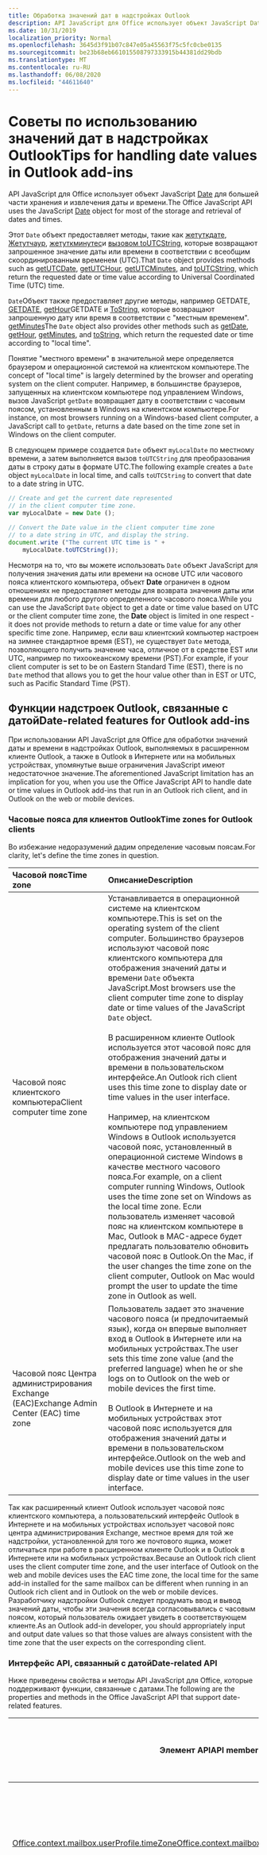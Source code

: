 ```yaml
---
title: Обработка значений дат в надстройках Outlook
description: API JavaScript для Office использует объект JavaScript Date для большей части хранения и извлечения даты и времени.
ms.date: 10/31/2019
localization_priority: Normal
ms.openlocfilehash: 3645d3f91b07c847e05a45563f75c5fc0cbe0135
ms.sourcegitcommit: be23b68eb661015508797333915b44381dd29bdb
ms.translationtype: MT
ms.contentlocale: ru-RU
ms.lasthandoff: 06/08/2020
ms.locfileid: "44611640"
---
```

# <a name="tips-for-handling-date-values-in-outlook-add-ins"></a><span data-ttu-id="8be99-103">Советы по использованию значений дат в надстройках Outlook</span><span class="sxs-lookup"><span data-stu-id="8be99-103">Tips for handling date values in Outlook add-ins</span></span>

<span data-ttu-id="8be99-104">API JavaScript для Office использует объект JavaScript [Date](https://www.w3schools.com/jsref/jsref_obj_date.asp) для большей части хранения и извлечения даты и времени.</span><span class="sxs-lookup"><span data-stu-id="8be99-104">The Office JavaScript API uses the JavaScript [Date](https://www.w3schools.com/jsref/jsref_obj_date.asp) object for most of the storage and retrieval of dates and times.</span></span> 

<span data-ttu-id="8be99-105">Этот `Date` объект предоставляет методы, такие как [жетуткдате](https://www.w3schools.com/jsref/jsref_getutcdate.asp), [Жетутчаур](https://www.w3schools.com/jsref/jsref_getutchours.asp), [жетуткминутес](https://www.w3schools.com/jsref/jsref_getutcminutes.asp)и [вызовом toUTCString](https://www.w3schools.com/jsref/jsref_toutcstring.asp), которые возвращают запрошенное значение даты или времени в соответствии с всеобщим скоординированным временем (UTC).</span><span class="sxs-lookup"><span data-stu-id="8be99-105">That `Date` object provides methods such as [getUTCDate](https://www.w3schools.com/jsref/jsref_getutcdate.asp), [getUTCHour](https://www.w3schools.com/jsref/jsref_getutchours.asp), [getUTCMinutes](https://www.w3schools.com/jsref/jsref_getutcminutes.asp), and [toUTCString](https://www.w3schools.com/jsref/jsref_toutcstring.asp), which return the requested date or time value according to Universal Coordinated Time (UTC) time.</span></span>

<span data-ttu-id="8be99-106">`Date`Объект также предоставляет другие методы, например GETDATE, [GETDATE](https://www.w3schools.com/jsref/jsref_getutcdate.asp), [getHour](https://www.w3schools.com/jsref/jsref_getutchours.asp)GETDATE и [ToString](https://www.w3schools.com/jsref/jsref_tostring_date.asp), которые возвращают запрошенную дату или время в соответствии с "местным временем". [getMinutes](https://www.w3schools.com/jsref/jsref_getminutes.asp)</span><span class="sxs-lookup"><span data-stu-id="8be99-106">The `Date` object also provides other methods such as [getDate](https://www.w3schools.com/jsref/jsref_getutcdate.asp), [getHour](https://www.w3schools.com/jsref/jsref_getutchours.asp), [getMinutes](https://www.w3schools.com/jsref/jsref_getminutes.asp), and [toString](https://www.w3schools.com/jsref/jsref_tostring_date.asp), which return the requested date or time according to "local time".</span></span>

<span data-ttu-id="8be99-107">Понятие "местного времени" в значительной мере определяется браузером и операционной системой на клиентском компьютере.</span><span class="sxs-lookup"><span data-stu-id="8be99-107">The concept of "local time" is largely determined by the browser and operating system on the client computer.</span></span> <span data-ttu-id="8be99-108">Например, в большинстве браузеров, запущенных на клиентском компьютере под управлением Windows, вызов JavaScript `getDate` возвращает дату в соответствии с часовым поясом, установленным в Windows на клиентском компьютере.</span><span class="sxs-lookup"><span data-stu-id="8be99-108">For instance, on most browsers running on a Windows-based client computer, a JavaScript call to `getDate`, returns a date based on the time zone set in Windows on the client computer.</span></span>

<span data-ttu-id="8be99-109">В следующем примере создается `Date` объект `myLocalDate` по местному времени, а затем выполняется вызов `toUTCString` для преобразования даты в строку даты в формате UTC.</span><span class="sxs-lookup"><span data-stu-id="8be99-109">The following example creates a `Date` object `myLocalDate` in local time, and calls `toUTCString` to convert that date to a date string in UTC.</span></span>

```js
// Create and get the current date represented 
// in the client computer time zone.
var myLocalDate = new Date (); 

// Convert the Date value in the client computer time zone
// to a date string in UTC, and display the string.
document.write ("The current UTC time is " + 
    myLocalDate.toUTCString());
```

<span data-ttu-id="8be99-110">Несмотря на то, что вы можете использовать `Date` объект JavaScript для получения значения даты или времени на основе UTC или часового пояса клиентского компьютера, объект **Date** ограничен в одном отношениях не предоставляет методы для возврата значения даты или времени для любого другого определенного часового пояса.</span><span class="sxs-lookup"><span data-stu-id="8be99-110">While you can use the JavaScript `Date` object to get a date or time value based on UTC or the client computer time zone, the **Date** object is limited in one respect - it does not provide methods to return a date or time value for any other specific time zone.</span></span> <span data-ttu-id="8be99-111">Например, если ваш клиентский компьютер настроен на зимнее стандартное время (EST), не существует `Date` метода, позволяющего получить значение часа, отличное от в средстве EST или UTC, например по тихоокеанскому времени (PST).</span><span class="sxs-lookup"><span data-stu-id="8be99-111">For example, if your client computer is set to be on Eastern Standard Time (EST), there is no `Date` method that allows you to get the hour value other than in EST or UTC, such as Pacific Standard Time (PST).</span></span>


## <a name="date-related-features-for-outlook-add-ins"></a><span data-ttu-id="8be99-112">Функции надстроек Outlook, связанные с датой</span><span class="sxs-lookup"><span data-stu-id="8be99-112">Date-related features for Outlook add-ins</span></span>

<span data-ttu-id="8be99-113">При использовании API JavaScript для Office для обработки значений даты и времени в надстройках Outlook, выполняемых в расширенном клиенте Outlook, а также в Outlook в Интернете или на мобильных устройствах, упомянутые выше ограничения JavaScript имеют недостаточное значение.</span><span class="sxs-lookup"><span data-stu-id="8be99-113">The aforementioned JavaScript limitation has an implication for you, when you use the Office JavaScript API to handle date or time values in Outlook add-ins that run in an Outlook rich client, and in Outlook on the web or mobile devices.</span></span>


### <a name="time-zones-for-outlook-clients"></a><span data-ttu-id="8be99-114">Часовые пояса для клиентов Outlook</span><span class="sxs-lookup"><span data-stu-id="8be99-114">Time zones for Outlook clients</span></span>

<span data-ttu-id="8be99-115">Во избежание недоразумений дадим определение часовым поясам.</span><span class="sxs-lookup"><span data-stu-id="8be99-115">For clarity, let's define the time zones in question.</span></span>

|<span data-ttu-id="8be99-116">**Часовой пояс**</span><span class="sxs-lookup"><span data-stu-id="8be99-116">**Time zone**</span></span>|<span data-ttu-id="8be99-117">**Описание**</span><span class="sxs-lookup"><span data-stu-id="8be99-117">**Description**</span></span>|
|:-----|:-----|
|<span data-ttu-id="8be99-118">Часовой пояс клиентского компьютера</span><span class="sxs-lookup"><span data-stu-id="8be99-118">Client computer time zone</span></span>|<span data-ttu-id="8be99-119">Устанавливается в операционной системе на клиентском компьютере.</span><span class="sxs-lookup"><span data-stu-id="8be99-119">This is set on the operating system of the client computer.</span></span> <span data-ttu-id="8be99-120">Большинство браузеров используют часовой пояс клиентского компьютера для отображения значений даты и времени `Date` объекта JavaScript.</span><span class="sxs-lookup"><span data-stu-id="8be99-120">Most browsers use the client computer time zone to display date or time values of the JavaScript `Date` object.</span></span><br/><br/><span data-ttu-id="8be99-121">В расширенном клиенте Outlook используется этот часовой пояс для отображения значений даты и времени в пользовательском интерфейсе.</span><span class="sxs-lookup"><span data-stu-id="8be99-121">An Outlook rich client uses this time zone to display date or time values in the user interface.</span></span> <br/><br/><span data-ttu-id="8be99-122">Например, на клиентском компьютере под управлением Windows в Outlook используется часовой пояс, установленный в операционной системе Windows в качестве местного часового пояса.</span><span class="sxs-lookup"><span data-stu-id="8be99-122">For example, on a client computer running Windows, Outlook uses the time zone set on Windows as the local time zone.</span></span> <span data-ttu-id="8be99-123">Если пользователь изменяет часовой пояс на клиентском компьютере в Mac, Outlook в MAC-адресе будет предлагать пользователю обновить часовой пояс в Outlook.</span><span class="sxs-lookup"><span data-stu-id="8be99-123">On the Mac, if the user changes the time zone on the client computer, Outlook on Mac would prompt the user to update the time zone in Outlook as well.</span></span>|
|<span data-ttu-id="8be99-124">Часовой пояс Центра администрирования Exchange (EAC)</span><span class="sxs-lookup"><span data-stu-id="8be99-124">Exchange Admin Center (EAC) time zone</span></span>|<span data-ttu-id="8be99-125">Пользователь задает это значение часового пояса (и предпочитаемый язык), когда он впервые выполняет вход в Outlook в Интернете или на мобильных устройствах.</span><span class="sxs-lookup"><span data-stu-id="8be99-125">The user sets this time zone value (and the preferred language) when he or she logs on to Outlook on the web or mobile devices the first time.</span></span> <br/><br/><span data-ttu-id="8be99-126">В Outlook в Интернете и на мобильных устройствах этот часовой пояс используется для отображения значений даты и времени в пользовательском интерфейсе.</span><span class="sxs-lookup"><span data-stu-id="8be99-126">Outlook on the web and mobile devices use this time zone to display date or time values in the user interface.</span></span>|

<span data-ttu-id="8be99-127">Так как расширенный клиент Outlook использует часовой пояс клиентского компьютера, а пользовательский интерфейс Outlook в Интернете и на мобильных устройствах использует часовой пояс центра администрирования Exchange, местное время для той же надстройки, установленной для того же почтового ящика, может отличаться при работе в расширенном клиенте Outlook и в Outlook в Интернете или на мобильных устройствах.</span><span class="sxs-lookup"><span data-stu-id="8be99-127">Because an Outlook rich client uses the client computer time zone, and the user interface of Outlook on the web and mobile devices uses the EAC time zone, the local time for the same add-in installed for the same mailbox can be different when running in an Outlook rich client and in Outlook on the web or mobile devices.</span></span> <span data-ttu-id="8be99-128">Разработчику надстройки Outlook следует продумать ввод и вывод значений даты, чтобы эти значения всегда согласовывались с часовым поясом, который пользователь ожидает увидеть в соответствующем клиенте.</span><span class="sxs-lookup"><span data-stu-id="8be99-128">As an Outlook add-in developer, you should appropriately input and output date values so that those values are always consistent with the time zone that the user expects on the corresponding client.</span></span>


### <a name="date-related-api"></a><span data-ttu-id="8be99-129">Интерфейс API, связанный с датой</span><span class="sxs-lookup"><span data-stu-id="8be99-129">Date-related API</span></span>

<span data-ttu-id="8be99-130">Ниже приведены свойства и методы API JavaScript для Office, которые поддерживают функции, связанные с датами.</span><span class="sxs-lookup"><span data-stu-id="8be99-130">The following are the properties and methods in the Office JavaScript API that support date-related features.</span></span>

<span data-ttu-id="8be99-131">**Элемент API**</span><span class="sxs-lookup"><span data-stu-id="8be99-131">**API member**</span></span>|<span data-ttu-id="8be99-132">**Представление часового пояса**</span><span class="sxs-lookup"><span data-stu-id="8be99-132">**Time zone representation**</span></span>|<span data-ttu-id="8be99-133">**Пример в расширенном клиенте Outlook**</span><span class="sxs-lookup"><span data-stu-id="8be99-133">**Example in an Outlook rich client**</span></span>|<span data-ttu-id="8be99-134">**Пример в Outlook в Интернете или на мобильных устройствах**</span><span class="sxs-lookup"><span data-stu-id="8be99-134">**Example in Outlook on the web or mobile devices**</span></span>
--------------|----------------------------|-------------------------------------|-------------------
[<span data-ttu-id="8be99-135">Office.context.mailbox.userProfile.timeZone</span><span class="sxs-lookup"><span data-stu-id="8be99-135">Office.context.mailbox.userProfile.timeZone</span></span>](/javascript/api/outlook/office.userprofile?view=outlook-js-preview#timezone)|<span data-ttu-id="8be99-136">В расширенном клиенте Outlook это свойство возвращает часовой пояс клиентского компьютера.</span><span class="sxs-lookup"><span data-stu-id="8be99-136">In an Outlook rich client, this property returns the client computer time zone.</span></span> <span data-ttu-id="8be99-137">В Outlook в Интернете и мобильных устройствах это свойство возвращает часовой пояс центра администрирования Exchange.</span><span class="sxs-lookup"><span data-stu-id="8be99-137">In Outlook on the web and mobile devices, this property returns the EAC time zone.</span></span> |<span data-ttu-id="8be99-138">EST</span><span class="sxs-lookup"><span data-stu-id="8be99-138">EST</span></span>|<span data-ttu-id="8be99-139">PST</span><span class="sxs-lookup"><span data-stu-id="8be99-139">PST</span></span>
<span data-ttu-id="8be99-140">[Office.context.mailbox.item.dateTimeCreated](../reference/objectmodel/preview-requirement-set/office.context.mailbox.item.md#properties) и [Office.context.mailbox.item.dateTimeModified](../reference/objectmodel/preview-requirement-set/office.context.mailbox.item.md#properties)</span><span class="sxs-lookup"><span data-stu-id="8be99-140">[Office.context.mailbox.item.dateTimeCreated](../reference/objectmodel/preview-requirement-set/office.context.mailbox.item.md#properties) and [Office.context.mailbox.item.dateTimeModified](../reference/objectmodel/preview-requirement-set/office.context.mailbox.item.md#properties)</span></span>|<span data-ttu-id="8be99-141">Каждое из этих свойств возвращает объект JavaScript `Date` .</span><span class="sxs-lookup"><span data-stu-id="8be99-141">Each of these properties returns a JavaScript `Date` object.</span></span> <span data-ttu-id="8be99-142">Это `Date` значение указано в формате UTC, как показано в следующем примере — `myUTCDate` имеет то же значение, что и в расширенном клиенте Outlook, Outlook в Интернете и на мобильных устройствах.</span><span class="sxs-lookup"><span data-stu-id="8be99-142">This `Date` value is UTC-correct, as shown in the following example - `myUTCDate` has the same value in an Outlook rich client, Outlook on the web and mobile devices.</span></span><br/><br/>`var myDate = Office.mailbox.item.dateTimeCreated;`<br/>`var myUTCDate = myDate.getUTCDate;`<br/><br/><span data-ttu-id="8be99-143">Однако вызов `myDate.getDate` возвращает значение даты в часовом поясе клиентского компьютера, которое согласуется с часовым поясом, используемым для отображения значений даты и времени в пользовательском интерфейсе Outlook с расширенными возможностями, но может отличаться от часовых поясов, которые Outlook в Интернете и мобильные устройства используют в своем пользовательском интерфейсе.</span><span class="sxs-lookup"><span data-stu-id="8be99-143">However, calling  `myDate.getDate` returns a date value in the client computer time zone, which is consistent with the time zone used to display date times values in the Outlook rich client interface, but may be different from the EAC time zone that Outlook on the web and mobile devices use in its user interface.</span></span>|<span data-ttu-id="8be99-144">Если элемент создан в 9 часов утра в формате времени UTC, для метода</span><span class="sxs-lookup"><span data-stu-id="8be99-144">If the item is created at 9am UTC:</span></span><br/><br/>`Office.mailbox.item.`<br/><span data-ttu-id="8be99-145">`dateTimeCreated.getHours` возвращается значение 4 часа утра в формате времени EST.</span><span class="sxs-lookup"><span data-stu-id="8be99-145">`dateTimeCreated.getHours` returns 4am EST.</span></span><br/><br/><span data-ttu-id="8be99-146">Если элемент изменен в 11 часов утра в формате времени UTC, для метода</span><span class="sxs-lookup"><span data-stu-id="8be99-146">If the item is modified at 11am UTC:</span></span><br/><br/>`Office.mailbox.item.`<br/><span data-ttu-id="8be99-147">`dateTimeModified.getHours` возвращается значение 6 часов утра в формате времени EST.</span><span class="sxs-lookup"><span data-stu-id="8be99-147">`dateTimeModified.getHours` returns 6am EST.</span></span>|<span data-ttu-id="8be99-148">Если элемент создан в 9 часов утра в формате времени UTC, для метода</span><span class="sxs-lookup"><span data-stu-id="8be99-148">If the item creation time is 9am UTC:</span></span><br/><br/>`Office.mailbox.item.`</br><span data-ttu-id="8be99-149">`dateTimeCreated.getHours` возвращается значение 4 часа утра в формате времени EST.</span><span class="sxs-lookup"><span data-stu-id="8be99-149">`dateTimeCreated.getHours` returns 4am EST.</span></span><br/><br/><span data-ttu-id="8be99-150">Если элемент изменен в 11 часов утра в формате времени UTC, для метода</span><span class="sxs-lookup"><span data-stu-id="8be99-150">If the item is modified at 11am UTC:</span></span><br/><br/>`Office.mailbox.item.`</br><span data-ttu-id="8be99-151">`dateTimeModified.getHours` возвращается значение 6 часов утра в формате времени EST.</span><span class="sxs-lookup"><span data-stu-id="8be99-151">`dateTimeModified.getHours` returns 6am EST.</span></span><br/><br/><span data-ttu-id="8be99-152">Обратите внимание, что если необходимо отобразить время создания или изменения в пользовательском интерфейсе, следует сначала преобразовать время в формат PST, чтобы оно соответствовало формату времени остального пользовательского интерфейса.</span><span class="sxs-lookup"><span data-stu-id="8be99-152">Notice that if you want to display the creation or modification time in the user interface, you would want to first convert the time to PST to be consistent with the rest of the user interface.</span></span>
[<span data-ttu-id="8be99-153">Office.context.mailbox.displayNewAppointmentForm</span><span class="sxs-lookup"><span data-stu-id="8be99-153">Office.context.mailbox.displayNewAppointmentForm</span></span>](../reference/objectmodel/preview-requirement-set/office.context.mailbox.md#methods)|<span data-ttu-id="8be99-154">Для каждого из параметров _Start_ и _End_ требуется объект JavaScript `Date` .</span><span class="sxs-lookup"><span data-stu-id="8be99-154">Each of the  _Start_ and _End_ parameters requires a JavaScript `Date` object.</span></span> <span data-ttu-id="8be99-155">Аргументы должны быть правильно заданы в формате UTC независимо от часового пояса, используемого в пользовательском интерфейсе в расширенном клиенте Outlook или в Интернете или на мобильных устройствах.</span><span class="sxs-lookup"><span data-stu-id="8be99-155">The arguments should be UTC-correct regardless of the time zone used in the user interface of an Outlook rich client, or Outlook on the web or mobile devices.</span></span>|<span data-ttu-id="8be99-156">Если значениями начального и конечного времени для формы встречи являются 9 и 11 часов утра в формате времени UTC, следует убедиться, что аргументы `start` и `end` правильны относительно формата времени UTC. Это означает, что для метода</span><span class="sxs-lookup"><span data-stu-id="8be99-156">If the start and end times for the appointment form are 9am UTC and 11am UTC, then you should assure that the `start` and `end` arguments are UTC-correct, which means:</span></span><br/><br/><ul><li><span data-ttu-id="8be99-157">`start.getUTCHours` возвращается значение 9 часов утра в формате времени UTC, а для метода</span><span class="sxs-lookup"><span data-stu-id="8be99-157">`start.getUTCHours` returns 9am UTC</span></span></li><li><span data-ttu-id="8be99-158">`end.getUTCHours` возвращается значение 11 часов утра в формате времени UTC</span><span class="sxs-lookup"><span data-stu-id="8be99-158">`end.getUTCHours` returns 11am UTC</span></span></li></ul>|<span data-ttu-id="8be99-159">Если значениями начального и конечного времени для формы встречи являются 9 и 11 часов утра в формате времени UTC, следует убедиться, что аргументы `start` и `end` правильны относительно формата времени UTC. Это означает, что для метода</span><span class="sxs-lookup"><span data-stu-id="8be99-159">If the start and end times for the appointment form are 9am UTC and 11am UTC, then you should assure that the `start` and `end` arguments are UTC-correct, which means:</span></span><br/><br/><ul><li><span data-ttu-id="8be99-160">`start.getUTCHours` возвращается значение 9 часов утра в формате времени UTC, а для метода</span><span class="sxs-lookup"><span data-stu-id="8be99-160">`start.getUTCHours` returns 9am UTC</span></span></li><li><span data-ttu-id="8be99-161">`end.getUTCHours` возвращается значение 11 часов утра в формате времени UTC</span><span class="sxs-lookup"><span data-stu-id="8be99-161">`end.getUTCHours` returns 11am UTC</span></span></li></ul>

## <a name="helper-methods-for-date-related-scenarios"></a><span data-ttu-id="8be99-162">Вспомогательные методы для сценариев, связанных с датами</span><span class="sxs-lookup"><span data-stu-id="8be99-162">Helper methods for date-related scenarios</span></span>


<span data-ttu-id="8be99-163">Как описано в предыдущих разделах, так как "Местное время" для пользователя в Outlook в Интернете или мобильных устройствах может различаться в расширенном клиенте Outlook, но объект JavaScript **Date** поддерживает преобразование только в часовой пояс клиентского компьютера или в формате UTC, API JavaScript для Office предоставляет два вспомогательных метода: [Office. Context. Mailbox. convertToLocalClientTime](../reference/objectmodel/preview-requirement-set/office.context.mailbox.md#methods) и [Office. Context. Mailbox. convertToUtcClientTime](../reference/objectmodel/preview-requirement-set/office.context.mailbox.md#methods).</span><span class="sxs-lookup"><span data-stu-id="8be99-163">As described in the preceding sections, because the "local time" for a user in Outlook on the web or mobile devices can be different on an Outlook rich client, but the JavaScript **Date** object supports converting to only the client computer time zone or UTC, the Office JavaScript API provides two helper methods: [Office.context.mailbox.convertToLocalClientTime](../reference/objectmodel/preview-requirement-set/office.context.mailbox.md#methods) and [Office.context.mailbox.convertToUtcClientTime](../reference/objectmodel/preview-requirement-set/office.context.mailbox.md#methods).</span></span>

<span data-ttu-id="8be99-164">Эти вспомогательные методы выполняют какие-либо действия по разным причинам для следующих двух сценариев, связанных с датами, в расширенном клиенте Outlook, Outlook в Интернете и на мобильных устройствах, что позволяет поднимать "однократная однократная" для разных клиентов вашей надстройки.</span><span class="sxs-lookup"><span data-stu-id="8be99-164">These helper methods take care of any need to handle date or time differently for the following two date-related scenarios, in an Outlook rich client, Outlook on the web and mobile devices, thus reinforcing "write-once" for different clients of your add-in.</span></span>


### <a name="scenario-a-displaying-item-creation-or-modified-time"></a><span data-ttu-id="8be99-165">Сценарий A. Отображение времени создания или изменения элементов</span><span class="sxs-lookup"><span data-stu-id="8be99-165">Scenario A: Displaying item creation or modified time</span></span>

<span data-ttu-id="8be99-166">При отображении времени создания элемента ( `Item.dateTimeCreated` ) или времени изменения ( `Item.dateTimeModified` в пользовательском интерфейсе сначала используется `convertToLocalClientTime` для преобразования `Date` объекта, предоставленного этими свойствами, для получения представления словаря в соответствующее местное время.</span><span class="sxs-lookup"><span data-stu-id="8be99-166">If you are displaying the item creation time (`Item.dateTimeCreated`) or modification time (`Item.dateTimeModified`in the user interface, first use `convertToLocalClientTime` to convert the `Date` object provided by these properties to obtain a dictionary representation in the appropriate local time.</span></span> <span data-ttu-id="8be99-167">Затем отображаются части даты словаря.</span><span class="sxs-lookup"><span data-stu-id="8be99-167">Then display the parts of the dictionary date.</span></span> <span data-ttu-id="8be99-168">Ниже приведен пример этого сценария.</span><span class="sxs-lookup"><span data-stu-id="8be99-168">The following is an example of this scenario:</span></span>


```js
// This date is UTC-correct.
var myDate = Office.context.mailbox.item.dateTimeCreated;

// Call helper method to get date in dictionary format, 
// represented in the appropriate local time.
// In an Outlook rich client, this is dictionary format 
// in client computer time zone.
// In Outlook on the web or mobile devices, this dictionary 
// format is in EAC time zone.
var myLocalDictionaryDate = Office.context.mailbox.convertToLocalClientTime(myDate);

// Display different parts of the dictionary date.
document.write ("The item was created at " + myLocalDictionaryDate["hours"] + 
    ":" + myLocalDictionaryDate["minutes"]);)
```

<span data-ttu-id="8be99-169">Обратите внимание, что в Outlook `convertToLocalClientTime` в Интернете или на мобильных устройствах применяется разница между расширенным клиентом Outlook и Outlook в Интернете.</span><span class="sxs-lookup"><span data-stu-id="8be99-169">Note that `convertToLocalClientTime` takes care of the difference between an Outlook rich client, and Outlook on the web or mobile devices:</span></span>


- <span data-ttu-id="8be99-170">Если `convertToLocalClientTime` обнаруживается, что текущий узел является полнофункциональным клиентом, метод преобразует `Date` представление в словарь в том же часовом поясе клиентского компьютера, который согласуется с остальным пользовательским интерфейсом расширенного клиента.</span><span class="sxs-lookup"><span data-stu-id="8be99-170">If `convertToLocalClientTime` detects the current host is a rich client, the method converts the `Date` representation to a dictionary representation in the same client computer time zone, consistent with the rest of the rich client user interface.</span></span>
    
- <span data-ttu-id="8be99-171">Если `convertToLocalClientTime` обнаруживается, что текущий узел находится в Outlook в Интернете или на мобильных устройствах, метод преобразует представление правильного формата времени в формате UTC `Date` в формат словаря в часовом поясе центра администрирования Exchange в соответствии с остальной частью Outlook в веб-интерфейсе или пользовательском интерфейсе мобильных устройств.</span><span class="sxs-lookup"><span data-stu-id="8be99-171">If `convertToLocalClientTime` detects the current host is Outlook on the web or mobile devices, the method converts the UTC-correct `Date` representation to a dictionary format in the EAC time zone, consistent with the rest of the Outlook on the web or mobile devices user interface.</span></span>
    

### <a name="scenario-b-displaying-start-and-end-dates-in-a-new-appointment-form"></a><span data-ttu-id="8be99-172">Сценарий Б. Отображение дат начала и окончания в форме создания встречи</span><span class="sxs-lookup"><span data-stu-id="8be99-172">Scenario B: Displaying start and end dates in a new appointment form</span></span>

<span data-ttu-id="8be99-173">Если вы используете в качестве входных данных различные части значения даты и времени, представленные в местном времени, и хотите предоставить это входное значение словаря в качестве времени начала или окончания в форме встречи, сначала используйте `convertToUtcClientTime` вспомогательный метод для преобразования значения словаря в соответствующий объект в формате UTC `Date` .</span><span class="sxs-lookup"><span data-stu-id="8be99-173">If you are obtaining as input different parts of a date-time value represented in the local time, and would like to provide this dictionary input value as a start or end time in an appointment form, first use the `convertToUtcClientTime` helper method to convert the dictionary value to a UTC-correct `Date` object.</span></span>

<span data-ttu-id="8be99-p110">В указанном ниже примере предположим, что `myLocalDictionaryStartDate` и `myLocalDictionaryEndDate` — значения даты и времени в формате словаря, полученные от пользователя. Эти значения берут за основу местное время, зависящее от ведущего приложения.</span><span class="sxs-lookup"><span data-stu-id="8be99-p110">In the following example, assume  `myLocalDictionaryStartDate` and `myLocalDictionaryEndDate` are date-time values in dictionary format that you have obtained from the user. These values are based on the local time, dependent on the host application.</span></span>

```js
var myUTCCorrectStartDate = Office.context.mailbox.convertToUtcClientTime(myLocalDictionaryStartDate);
var myUTCCorrectEndDate = Office.context.mailbox.convertToUtcClientTime(myLocalDictionaryEndDate);

```

<span data-ttu-id="8be99-176">В результате получаются значения `myUTCCorrectStartDate` и `myUTCCorrectEndDate`, соответствующие формату UTC.</span><span class="sxs-lookup"><span data-stu-id="8be99-176">The resultant values,  `myUTCCorrectStartDate` and `myUTCCorrectEndDate`, are UTC-correct.</span></span> <span data-ttu-id="8be99-177">Затем передайте эти `Date` объекты в качестве аргументов для параметров _Start_ и _End_ `Mailbox.displayNewAppointmentForm` метода, чтобы отобразить форму новой встречи.</span><span class="sxs-lookup"><span data-stu-id="8be99-177">Then pass these `Date` objects as arguments for the _Start_ and _End_ parameters of the `Mailbox.displayNewAppointmentForm` method to display the new appointment form.</span></span>

<span data-ttu-id="8be99-178">Обратите внимание, что в Outlook `convertToUtcClientTime` в Интернете или на мобильных устройствах применяется разница между расширенным клиентом Outlook и Outlook в Интернете.</span><span class="sxs-lookup"><span data-stu-id="8be99-178">Note that `convertToUtcClientTime` takes care of the difference between an Outlook rich client, and Outlook on the web or mobile devices:</span></span>


- <span data-ttu-id="8be99-179">Если `convertToUtcClientTime` обнаруживается, что текущий узел является расширенным клиентом Outlook, метод просто преобразует представление словаря в `Date` объект.</span><span class="sxs-lookup"><span data-stu-id="8be99-179">If `convertToUtcClientTime` detects the current host is an Outlook rich client, the method simply converts the dictionary representation to a `Date` object.</span></span> <span data-ttu-id="8be99-180">Этот `Date` объект является правильным временем в формате UTC, как ожидалось `displayNewAppointmentForm` .</span><span class="sxs-lookup"><span data-stu-id="8be99-180">This `Date` object is UTC-correct, as expected by `displayNewAppointmentForm`.</span></span>
    
- <span data-ttu-id="8be99-181">Если `convertToUtcClientTime` обнаруживается, что текущий узел находится в Outlook в Интернете или на мобильных устройствах, метод преобразует формат словаря значений даты и времени, выраженный в часовом поясе центра администрирования Exchange, в `Date` объект.</span><span class="sxs-lookup"><span data-stu-id="8be99-181">If `convertToUtcClientTime` detects the current host is Outlook on the web or mobile devices, the method converts the dictionary format of the date and time values expressed in the EAC time zone to a `Date` object.</span></span> <span data-ttu-id="8be99-182">Этот `Date` объект является правильным временем в формате UTC, как ожидалось `displayNewAppointmentForm` .</span><span class="sxs-lookup"><span data-stu-id="8be99-182">This `Date` object is UTC-correct, as expected by `displayNewAppointmentForm`.</span></span>
    
## <a name="see-also"></a><span data-ttu-id="8be99-183">См. также</span><span class="sxs-lookup"><span data-stu-id="8be99-183">See also</span></span>

- [<span data-ttu-id="8be99-184">Развертывание и установка надстроек Outlook для тестирования</span><span class="sxs-lookup"><span data-stu-id="8be99-184">Deploy and install Outlook add-ins for testing</span></span>](testing-and-tips.md)